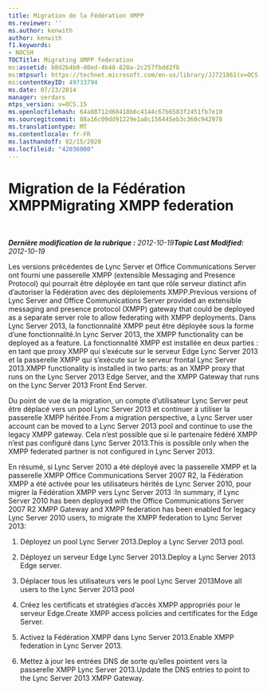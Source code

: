 ```yaml
---
title: Migration de la Fédération XMPP
ms.reviewer: ''
ms.author: kenwith
author: kenwith
f1.keywords:
- NOCSH
TOCTitle: Migrating XMPP federation
ms:assetid: b8d2b4b9-d0ed-4b48-820a-2c257fbdd2fb
ms:mtpsurl: https://technet.microsoft.com/en-us/library/JJ721861(v=OCS.15)
ms:contentKeyID: 49733794
ms.date: 07/23/2014
manager: serdars
mtps_version: v=OCS.15
ms.openlocfilehash: 64a88712d68418b6c4144c67b6583f2451fb7e10
ms.sourcegitcommit: 88a16c09dd91229e1a8c156445eb3c360c942978
ms.translationtype: MT
ms.contentlocale: fr-FR
ms.lasthandoff: 02/15/2020
ms.locfileid: "42036000"
---
```

<div data-xmlns="http://www.w3.org/1999/xhtml">

<div class="topic" data-xmlns="http://www.w3.org/1999/xhtml" data-msxsl="urn:schemas-microsoft-com:xslt" data-cs="http://msdn.microsoft.com/">

<div data-asp="http://msdn2.microsoft.com/asp">

# <a name="migrating-xmpp-federation"></a><span data-ttu-id="1347b-102">Migration de la Fédération XMPP</span><span class="sxs-lookup"><span data-stu-id="1347b-102">Migrating XMPP federation</span></span>

</div>

<div id="mainSection">

<div id="mainBody">

<span> </span>

<span data-ttu-id="1347b-103">_**Dernière modification de la rubrique :** 2012-10-19_</span><span class="sxs-lookup"><span data-stu-id="1347b-103">_**Topic Last Modified:** 2012-10-19_</span></span>

<span data-ttu-id="1347b-104">Les versions précédentes de Lync Server et Office Communications Server ont fourni une passerelle XMPP (extensible Messaging and Presence Protocol) qui pourrait être déployée en tant que rôle serveur distinct afin d’autoriser la Fédération avec des déploiements XMPP.</span><span class="sxs-lookup"><span data-stu-id="1347b-104">Previous versions of Lync Server and Office Communications Server provided an extensible messaging and presence protocol (XMPP) gateway that could be deployed as a separate server role to allow federating with XMPP deployments.</span></span> <span data-ttu-id="1347b-105">Dans Lync Server 2013, la fonctionnalité XMPP peut être déployée sous la forme d’une fonctionnalité.</span><span class="sxs-lookup"><span data-stu-id="1347b-105">In Lync Server 2013, the XMPP functionality can be deployed as a feature.</span></span> <span data-ttu-id="1347b-106">La fonctionnalité XMPP est installée en deux parties : en tant que proxy XMPP qui s’exécute sur le serveur Edge Lync Server 2013 et la passerelle XMPP qui s’exécute sur le serveur frontal Lync Server 2013.</span><span class="sxs-lookup"><span data-stu-id="1347b-106">XMPP functionality is installed in two parts: as an XMPP proxy that runs on the Lync Server 2013 Edge Server, and the XMPP Gateway that runs on the Lync Server 2013 Front End Server.</span></span>

<span data-ttu-id="1347b-107">Du point de vue de la migration, un compte d’utilisateur Lync Server peut être déplacé vers un pool Lync Server 2013 et continuer à utiliser la passerelle XMPP héritée.</span><span class="sxs-lookup"><span data-stu-id="1347b-107">From a migration perspective, a Lync Server user account can be moved to a Lync Server 2013 pool and continue to use the legacy XMPP gateway.</span></span> <span data-ttu-id="1347b-108">Cela n’est possible que si le partenaire fédéré XMPP n’est pas configuré dans Lync Server 2013.</span><span class="sxs-lookup"><span data-stu-id="1347b-108">This is possible only when the XMPP federated partner is not configured in Lync Server 2013.</span></span>

<span data-ttu-id="1347b-109">En résumé, si Lync Server 2010 a été déployé avec la passerelle XMPP et la passerelle XMPP Office Communications Server 2007 R2, la Fédération XMPP a été activée pour les utilisateurs hérités de Lync Server 2010, pour migrer la Fédération XMPP vers Lync Server 2013 :</span><span class="sxs-lookup"><span data-stu-id="1347b-109">In summary, if Lync Server 2010 has been deployed with the Office Communications Server 2007 R2 XMPP Gateway and XMPP federation has been enabled for legacy Lync Server 2010 users, to migrate the XMPP federation to Lync Server 2013:</span></span>

1.  <span data-ttu-id="1347b-110">Déployez un pool Lync Server 2013.</span><span class="sxs-lookup"><span data-stu-id="1347b-110">Deploy a Lync Server 2013 pool.</span></span>

2.  <span data-ttu-id="1347b-111">Déployez un serveur Edge Lync Server 2013.</span><span class="sxs-lookup"><span data-stu-id="1347b-111">Deploy a Lync Server 2013 Edge server.</span></span>

3.  <span data-ttu-id="1347b-112">Déplacer tous les utilisateurs vers le pool Lync Server 2013</span><span class="sxs-lookup"><span data-stu-id="1347b-112">Move all users to the Lync Server 2013 pool</span></span>

4.  <span data-ttu-id="1347b-113">Créez les certificats et stratégies d’accès XMPP appropriés pour le serveur Edge.</span><span class="sxs-lookup"><span data-stu-id="1347b-113">Create XMPP access policies and certificates for the Edge Server.</span></span>

5.  <span data-ttu-id="1347b-114">Activez la Fédération XMPP dans Lync Server 2013.</span><span class="sxs-lookup"><span data-stu-id="1347b-114">Enable XMPP federation in Lync Server 2013.</span></span> 

6.  <span data-ttu-id="1347b-115">Mettez à jour les entrées DNS de sorte qu’elles pointent vers la passerelle XMPP Lync Server 2013.</span><span class="sxs-lookup"><span data-stu-id="1347b-115">Update the DNS entries to point to the Lync Server 2013 XMPP Gateway.</span></span>

</div>

<span> </span>

</div>

</div>

</div>

